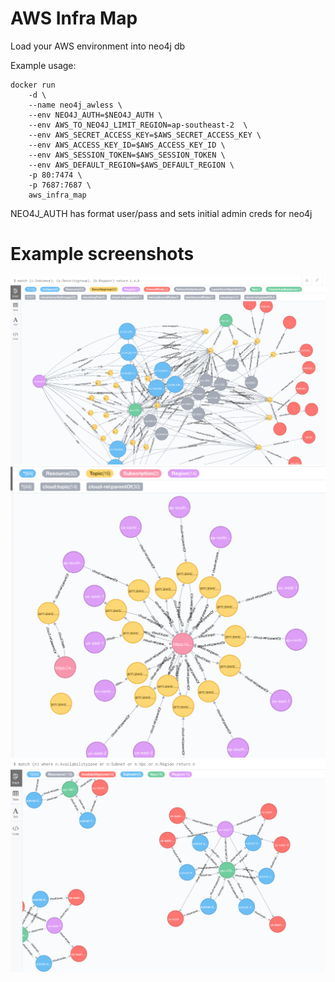# AWS Infra Map
Load your AWS environment into neo4j db

Example usage:

```
docker run 
    -d \
    --name neo4j_awless \
    --env NEO4J_AUTH=$NEO4J_AUTH \
    --env AWS_TO_NEO4J_LIMIT_REGION=ap-southeast-2  \
    --env AWS_SECRET_ACCESS_KEY=$AWS_SECRET_ACCESS_KEY \
    --env AWS_ACCESS_KEY_ID=$AWS_ACCESS_KEY_ID \
    --env AWS_SESSION_TOKEN=$AWS_SESSION_TOKEN \
    --env AWS_DEFAULT_REGION=$AWS_DEFAULT_REGION \
    -p 80:7474 \
    -p 7687:7687 \
    aws_infra_map
```

NEO4J_AUTH has format user/pass
and sets initial admin creds for neo4j

# Example screenshots

![Instances](./doc/img/instances-network.png)
![SNS Subscriptions](./doc/img/sns-topics.png)
![Subnet AZs](./doc/img/subnet-zone-regions.png)
